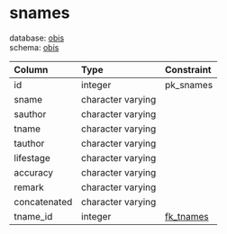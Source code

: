 # snames
database: [obis](../)  
schema: [obis](obis)  

|Column|Type|Constraint|
|:---|:---|:---|
|id|integer|pk_snames |
|sname|character varying||
|sauthor|character varying||
|tname|character varying||
|tauthor|character varying||
|lifestage|character varying||
|accuracy|character varying||
|remark|character varying||
|concatenated|character varying||
|tname_id|integer|[fk_tnames](obis_tnames_table) |
